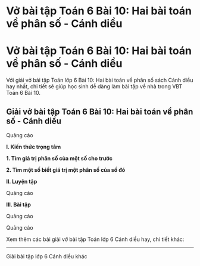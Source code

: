 # Vở bài tập Toán 6 Bài 10: Hai bài toán về phân số - Cánh diều

# Vở bài tập Toán 6 Bài 10: Hai bài toán về phân số - Cánh diều

Với giải vở bài tập Toán lớp 6 Bài 10: Hai bài toán về phân số sách Cánh diều hay nhất, chi tiết sẽ giúp học sinh dễ dàng làm bài tập về nhà trong VBT Toán 6 Bài 10.

## Giải vở bài tập Toán 6 Bài 10: Hai bài toán về phân số - Cánh diều

Quảng cáo

**I. Kiến thức trọng tâm**

**1\. Tìm giá trị phân số của một số cho trước**

**2\. Tìm một số biết giá trị một phân số của số đó**

**II. Luyện tập**

Quảng cáo

**III. Bài tập**

Quảng cáo

Quảng cáo

Xem thêm các bài giải vở bài tập Toán lớp 6 Cánh diều hay, chi tiết khác:

* * *

Giải bài tập lớp 6 Cánh diều khác
